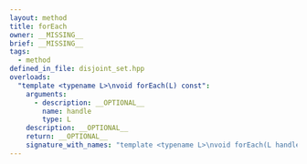 ```yaml
---
layout: method
title: forEach
owner: __MISSING__
brief: __MISSING__
tags:
  - method
defined_in_file: disjoint_set.hpp
overloads:
  "template <typename L>\nvoid forEach(L) const":
    arguments:
      - description: __OPTIONAL__
        name: handle
        type: L
    description: __OPTIONAL__
    return: __OPTIONAL__
    signature_with_names: "template <typename L>\nvoid forEach(L handle) const"
---
```


